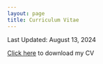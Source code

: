 ```yaml
---
layout: page
title: Curriculum Vitae
---
```


Last Updated: August 13, 2024

[Click here](https://drive.google.com/drive/u/0/my-drive)  to download my CV


